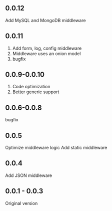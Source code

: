 <!--
 * @Author: chenzhongsheng
 * @Date: 2023-02-22 09:49:26
 * @Description: Coding something
-->

<!--
 * @Author: chenzhongsheng
 * @Date: 2023-02-22 09:49:26
 * @Description: Coding something
-->

## 0.0.12 

Add MySQL and MongoDB middleware

## 0.0.11

1. Add form, log, config middleware
2. Middleware uses an onion model
3. bugfix

## 0.0.9-0.0.10

1. Code optimization
2. Better generic support

## 0.0.6-0.0.8

bugfix 

## 0.0.5

Optimize middleware logic
Add static middleware

## 0.0.4

Add JSON middleware

## 0.0.1 - 0.0.3

Original version
